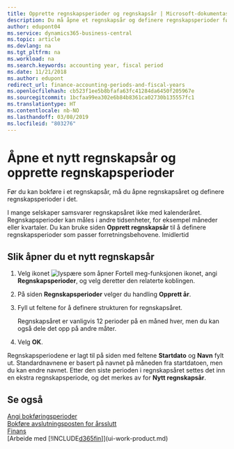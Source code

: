 ```yaml
---
title: Opprette regnskapsperioder og regnskapsår | Microsoft-dokumentasjon
description: Du må åpne et regnskapsår og definere regnskapsperioder før du kan bokføre i regnskapsåret.
author: edupont04
ms.service: dynamics365-business-central
ms.topic: article
ms.devlang: na
ms.tgt_pltfrm: na
ms.workload: na
ms.search.keywords: accounting year, fiscal period
ms.date: 11/21/2018
ms.author: edupont
redirect_url: finance-accounting-periods-and-fiscal-years
ms.openlocfilehash: cb523f1ee5b8bfafa63fc41284da6450f205967e
ms.sourcegitcommit: 1bcfaa99ea302e6b84b8361ca02730b135557fc1
ms.translationtype: HT
ms.contentlocale: nb-NO
ms.lasthandoff: 03/08/2019
ms.locfileid: "803276"
---
```

# <a name="open-a-new-fiscal-year-and-create-accounting-periods"></a>Åpne et nytt regnskapsår og opprette regnskapsperioder
Før du kan bokføre i et regnskapsår, må du åpne regnskapsåret og definere regnskapsperioder i det.  

I mange selskaper samsvarer regnskapsåret ikke med kalenderåret. Regnskapsperioder kan måles i andre tidsenheter, for eksempel måneder eller kvartaler. Du kan bruke siden **Opprett regnskapsår** til å definere regnskapsperioder som passer forretningsbehovene. Imidlertid   

## <a name="to-open-a-new-fiscal-year"></a>Slik åpner du et nytt regnskapsår
1. Velg ikonet ![lyspære som åpner Fortell meg-funksjonen](media/ui-search/search_small.png "Fortell hva du vil gjøre") ikonet, angi **Regnskapsperioder**, og velg deretter den relaterte koblingen.
2. På siden **Regnskapsperioder** velger du handling **Opprett år**.
3. Fyll ut feltene for å definere strukturen for regnskapsåret.

    Regnskapsåret er vanligvis 12 perioder på en måned hver, men du kan også dele det opp på andre måter.
4. Velg **OK**.

Regnskapsperiodene er lagt til på siden med feltene **Startdato** og **Navn** fylt ut. Standardnavnene er basert på navnet på måneden fra startdatoen, men du kan endre navnet. Etter den siste perioden i regnskapsåret settes det inn en ekstra regnskapsperiode, og det merkes av for **Nytt regnskapsår**.  


## <a name="see-also"></a>Se også
[Angi bokføringsperioder](finance-how-specify-posting-periods.md)  
[Bokføre avslutningsposten for årsslutt](year-how-post-year-end-close-entry.md)  
[Finans](finance.md)  
[Arbeide med [!INCLUDE[d365fin](includes/d365fin_md.md)]](ui-work-product.md)
